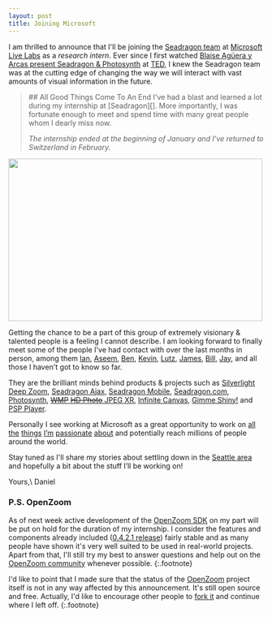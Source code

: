 ```yaml
---
layout: post
title: Joining Microsoft
---
```

I am thrilled to announce that I'll be joining the <a href="http://seadragon.com">Seadragon team</a> at <a href="http://livelabs.com">Microsoft Live Labs</a> as a <em>research intern</em>. Ever since I first watched <a href="http://www.ted.com/index.php/talks/blaise_aguera_y_arcas_demos_photosynth.html">Blaise Agüera y Arcas present Seadragon &amp; Photosynth</a> at <a href="http://ted.com">TED</a>, I knew the Seadragon team was at the cutting edge of changing the way we will interact with vast amounts of visual information in the future.

<blockquote class="flash" markdown="1">
## All Good Things Come To An End
I've had a blast and learned a lot during my internship at [Seadragon][].
More importantly, I was fortunate enough to meet and spend time with many great
people whom I dearly miss now.

*The internship ended at the beginning of January and I've returned to
Switzerland in February.*
</blockquote>

<a href="http://seadragon.com/">
    <img src="http://farm3.static.flickr.com/2617/3898566366_c287c95d04_o.png"
         width="500"
         height="320"
         alt=""/>
</a>

Getting the chance to be a part of this group of extremely visionary &amp;
talented people is a feeling I cannot describe. I am looking forward to finally
meet some of the people I've had contact with over the last months in person,
among them [Ian](http://twitter.com/iangilman), [Aseem](http://twitter.com/aseemk),
[Ben](http://twitter.com/benvanik), [Kevin](http://twitter.com/mr_yuk), [Lutz](http://blogs.msdn.com/lutzg),
[James](http://twitter.com/modeless), [Bill](http://twitter.com/billcrow),
[Jay](http://twitter.com/jaysenior), and all those I haven't got to know so far.

They are the brilliant minds behind products & projects such as
[Silverlight Deep Zoom][], [Seadragon Ajax][], [Seadragon Mobile][],
[Seadragon.com][], [Photosynth][],
[<strike>WMP</strike> <strike>HD Photo</strike> JPEG XR][JPEG XR],
[Infinite Canvas][], [Gimme Shiny!] and [PSP Player][].

Personally I see working at Microsoft as a great opportunity to work on
[all][ZUIs] [the][tandem-post] [things][openzoom] [I’m][OZI] [passionate][tandem]
[about][gigapan-mobile] and potentially reach millions of people around the world.

Stay tuned as I'll share my stories about settling down in the [Seattle area](seattle-maps)
and hopefully a bit about the stuff I’ll be working on!

Yours,\\
Daniel

### P.S. OpenZoom
As of next week active development of the [OpenZoom SDK][]
on my part will be put on hold for the duration of my internship. I consider the
features and components already included ([0.4.2.1 release][openzoom-sdk-latest])
fairly stable and as many people have shown it's very well suited to be used
in real-world projects. Apart from that, I'll still try my best to answer questions
and help out on the [OpenZoom community](http://www.openzoom.org/go/community)
whenever possible.
{:.footnote}

I'd like to point that I made sure that the status of the
[OpenZoom][] project itself is not in any way affected by this announcement.
It's still open source and free. Actually, I'd like to encourage other people to
[fork it](http://github.com/openzoom/sdk) and continue where I left off.
{:.footnote}


[Silverlight Deep Zoom]: http://seadragon.com/developer/silverlight/
[Seadragon Ajax]: http://seadragon.com/developer/ajax/
[Seadragon Mobile]: http://itunes.apple.com/us/app/seadragon-mobile/id299655981?mt=8
[Seadragon.com]: http://seadragon.com/
[Seadragon]: http://seadragon.com/
[Photosynth]: http://photosynth.net/
[WMP]: http://en.wikipedia.org/wiki/Windows_Media_Photo
[HD Photo]: http://en.wikipedia.org/wiki/HD_Photo
[JPEG XR]: http://en.wikipedia.org/wiki/JPEG_XR
[Infinite Canvas]: http://infinitecanvas.appjet.net/
[Gimme Shiny!]: http://gimmeshiny.com/
[PSP Player]: http://code.google.com/p/pspplayer/
[OpenZoom SDK]: http://gasi.ch/blog/openzoom-sdk/
[OpenZoom]: http://openzoom.org/
[openzoom-sdk-latest]: http://www.openzoom.org/sdk/download/latest/zip
[seattle-maps]: http://maps.google.com/maps?q=Seattle,+WA+,USA
[tandem]: http://tandem.gasi.ch/
[tandem-post]: http://gasi.ch/blog/tandem
[gigapan-mobile]: http://gasi.ch/blog/gigapan-mobile
[OZI]: http://gasi.ch/blog/openzoom-description-format
[ZUIs]: http://gasi.ch/blog/zoomable-user-interfaces
